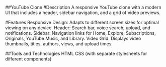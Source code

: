 ##YouTube Clone
#Description
A responsive YouTube clone with a modern UI that includes a header, sidebar navigation, and a grid of video previews.

#Features
Responsive Design: Adapts to different screen sizes for optimal viewing on any device.
Header: Search bar, voice search, upload, and notifications.
Sidebar: Navigation links for Home, Explore, Subscriptions, Originals, YouTube Music, and Library.
Video Grid: Displays video thumbnails, titles, authors, views, and upload times.

##Tools and Technologies
HTML
CSS (with separate stylesheets for different components)


